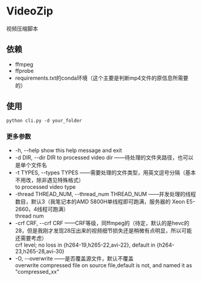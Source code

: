 # VideoZip
 视频压缩脚本

## 依赖
- ffmpeg
- ffprobe
- requirements.txt的conda环境（这个主要是判断mp4文件的原信息所需要的）

## 使用
`python cli.py -d your_folder`

### 更多参数

-   -h, --help            show this help message and exit                                                         
-   -d DIR, --dir DIR     to processed video dir         ——待处理的文件夹路径，也可以是单个文件名                                                         
-   -t TYPES, --types TYPES                              ——需要处理的文件类型，用英文逗号分隔（基本不用改，除非遇见特殊格式）                                                         
                        to processed video type                                                                 
-   -thread THREAD_NUM, --thread_num THREAD_NUM          ——并发处理的线程数目，默认3（我笔记本的AMD 5800H单线程即可跑满，服务器的 Xeon E5-2660，4线程可跑满）                                                         
                        thread num                                                                              
-   -crf CRF, --crf CRF                                  ——CRF等级，同ffmpeg的（待定，默认的是hevc的28，但是我刚才发现28压出来的视频细节损失还是稍微有点明显，所以可能还需要考虑）       
                        crf level; no loss in {h264-19,h265-22,avi-22}, default in {h264-23,h265-28,avi-30}     
-   -O, --overwrite                                      ——是否覆盖源文件，默认不覆盖                   
                        overwrite compressed file on source file,default is not, and named it as "compressed_xx"


